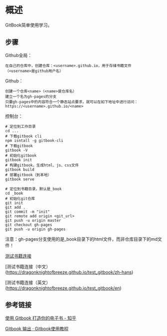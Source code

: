 # 概述

GitBook简单使用学习。

## 步骤

Github全局：

```
在自己的仓库中，创建仓库：<username>.github.io，用于存储书籍文件
（<username>是github用户名）
```

Github：

```
创建一个仓库<name>（<name>是仓库名）
建立一个名为gh-pages的分支
只要gh-pages中的内容符合一个静态站点要求，就可以在如下地址中进行访问：
https://<username>.github.io/<name>
```

控制台：

```
# 定位到工作目录
cd ...
# 下载gitbook cli
npm isntall -g gitbook-cli
# 下载gitbook
gitbook -V
# 初始化gitbook
gitbook init
# 构建gitbook，生成html、js、css文件
gitbook build
# 部署gitbook（到本地）
gitbook serve

# 定位到书籍目录，默认是_book
cd _book
# 初始化git仓库
git init
git add .
git commit -m "init"
git remote add origin <git_url>
git push -u origin master
git checkout gh-pages
git push -u origin gh-pages
```

注意：gh-pages分支使用的是_book目录下的html文件，而非仓库目录下的md文件！

[测试书籍连接](https://dragonknightofbreeze.github.io/test_gitbook/)

[测试书籍连接（中文）(https://dragonknightofbreeze.github.io/test_gitbook/zh-hans)

[测试书籍连接（英文）(https://dragonknightofbreeze.github.io/test_gitbook/en)

## 参考链接

[使用 Gitbook 打造你的电子书 - 知乎](https://zhuanlan.zhihu.com/p/34946169)

[Gitbook 输出 · Gitbook使用教程](http://caibaojian.com/gitbook/format/output.html)